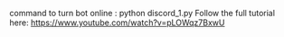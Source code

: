command to turn bot online : python discord_1.py
Follow the full tutorial here: https://www.youtube.com/watch?v=pLOWqz7BxwU
